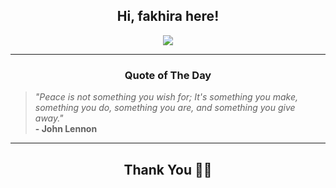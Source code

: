 <h2 align="center"> Hi, fakhira here!</h2>

<p align="center">
<a href="https://github.com/fakhiralkda" alt="github streak"><img src="https://dvst-streak.herokuapp.com/?user=fakhiralkda&theme=tokyonight&fire=DD472C"></a>
</p>

<hr>
<h3 align="center">Quote of The Day</h3>
<p align="center">
<blockquote>
<i>"Peace is not something you wish for; It's something you make, something you do, something you are, and something you give away."</i>
<br>
<b>- John Lennon</b>
</blockquote>
</p>


<hr>
<h2 align="center">Thank You 🙏🏼</h2>
